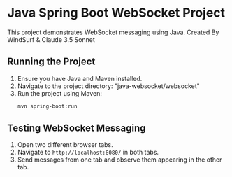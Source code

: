 # Java Spring Boot WebSocket Project

This project demonstrates WebSocket messaging using Java.
Created By WindSurf & Claude 3.5 Sonnet

## Running the Project

1. Ensure you have Java and Maven installed.
2. Navigate to the project directory: "java-websocket/websocket"
3. Run the project using Maven:
   ```bash
   mvn spring-boot:run
   ```

## Testing WebSocket Messaging

1. Open two different browser tabs.
2. Navigate to `http://localhost:8080/` in both tabs.
3. Send messages from one tab and observe them appearing in the other tab.
